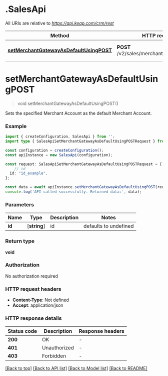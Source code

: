 # .SalesApi

All URIs are relative to *https://api.keap.com/crm/rest*

Method | HTTP request | Description
------------- | ------------- | -------------
[**setMerchantGatewayAsDefaultUsingPOST**](SalesApi.md#setMerchantGatewayAsDefaultUsingPOST) | **POST** /v2/sales/merchants/{id}:setDefault | Set default Merchant Account


# **setMerchantGatewayAsDefaultUsingPOST**
> void setMerchantGatewayAsDefaultUsingPOST()

Sets the specified Merchant Account as the default Merchant Account.

### Example


```typescript
import { createConfiguration, SalesApi } from '';
import type { SalesApiSetMerchantGatewayAsDefaultUsingPOSTRequest } from '';

const configuration = createConfiguration();
const apiInstance = new SalesApi(configuration);

const request: SalesApiSetMerchantGatewayAsDefaultUsingPOSTRequest = {
    // id
  id: "id_example",
};

const data = await apiInstance.setMerchantGatewayAsDefaultUsingPOST(request);
console.log('API called successfully. Returned data:', data);
```


### Parameters

Name | Type | Description  | Notes
------------- | ------------- | ------------- | -------------
 **id** | [**string**] | id | defaults to undefined


### Return type

**void**

### Authorization

No authorization required

### HTTP request headers

 - **Content-Type**: Not defined
 - **Accept**: application/json


### HTTP response details
| Status code | Description | Response headers |
|-------------|-------------|------------------|
**200** | OK |  -  |
**401** | Unauthorized |  -  |
**403** | Forbidden |  -  |

[[Back to top]](#) [[Back to API list]](README.md#documentation-for-api-endpoints) [[Back to Model list]](README.md#documentation-for-models) [[Back to README]](README.md)


